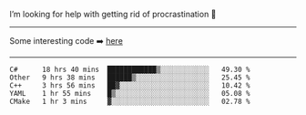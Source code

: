 I’m looking for help with getting rid of procrastination 🤔

-----

Some interesting code :arrow_right: [here](https://github.com/zhen8838/playground)

-----

<!--START_SECTION:waka-->
```text
C#      18 hrs 40 mins  ████████████▒░░░░░░░░░░░░   49.30 % 
Other   9 hrs 38 mins   ██████▒░░░░░░░░░░░░░░░░░░   25.45 % 
C++     3 hrs 56 mins   ██▓░░░░░░░░░░░░░░░░░░░░░░   10.42 % 
YAML    1 hr 55 mins    █▒░░░░░░░░░░░░░░░░░░░░░░░   05.08 % 
CMake   1 hr 3 mins     ▓░░░░░░░░░░░░░░░░░░░░░░░░   02.78 % 
```
<!--END_SECTION:waka-->

<!--
**zhen8838/zhen8838** is a ✨ _special_ ✨ repository because its `README.md` (this file) appears on your GitHub profile.

Here are some ideas to get you started:

- 🔭 I’m currently working on ...
- 🌱 I’m currently learning ...
- 👯 I’m looking to collaborate on ...
 ...
- 💬 Ask me about ...
- 📫 How to reach me: ...
- 😄 Pronouns: ...
- ⚡ Fun fact: ...
-->
